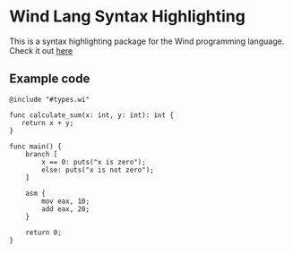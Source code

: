 # Wind Lang Syntax Highlighting

This is a syntax highlighting package for the Wind programming language. Check it out [here](https://github.com/wind-language/wind)


## Example code

```wind
@include "#types.wi"

func calculate_sum(x: int, y: int): int {
   return x + y;
}

func main() {
    branch [
        x == 0: puts("x is zero");
        else: puts("x is not zero");
    ]

    asm {
        mov eax, 10;
        add eax, 20;
    }

    return 0;
}
```